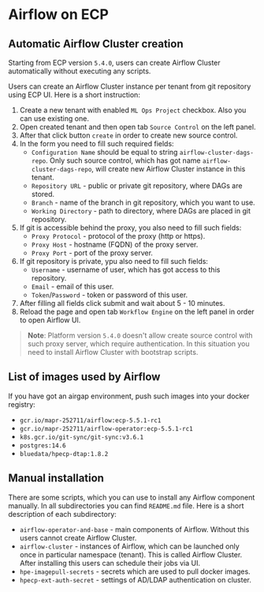 # Airflow on ECP

## Automatic Airflow Cluster creation

Starting from ECP version `5.4.0`, users can create Airflow Cluster automatically without executing any scripts.

Users can create an Airflow Cluster instance per tenant from git repository using ECP UI. Here is a short instruction:
1. Create a new tenant with enabled `ML Ops Project` checkbox. Also you can use existing one.
2. Open created tenant and then open tab `Source Control` on the left panel.
3. After that click button `create` in order to create new source control.
4. In the form you need to fill such required fields:
    * `Configuration Name` should be equal to string `airflow-cluster-dags-repo`. Only such source control, which has got name `airflow-cluster-dags-repo`, will create new Airflow Cluster instance in this tenant.
    * `Repository URL` - public or private git repository, where DAGs are stored.
    * `Branch` - name of the branch in git repository, which you want to use.
    * `Working Directory` - path to directory, where DAGs are placed in git repository.
5. If git is accessible behind the proxy, you also need to fill such fields:
    * `Proxy Protocol` - protocol of the proxy (http or https).
    * `Proxy Host` - hostname (FQDN) of the proxy server.
    * `Proxy Port` - port of the proxy server.
6. If git repository is private, ypu also need to fill such fields:
    * `Username` - username of user, which has got access to this repository.
    * `Email` - email of this user.
    * `Token`/`Password` - token or password of this user.
7. After filling all fields click submit and wait about 5 - 10 minutes.
8. Reload the page and open tab `Workflow Engine` on the left panel in order to open Airflow UI.

> __Note__: Platform version `5.4.0` doesn't allow create source control with such proxy server, which require authentication. In this situation you need to install Airflow Cluster with bootstrap scripts.

## List of images used by Airflow

If you have got an airgap environment, push such images into your docker registry:

- `gcr.io/mapr-252711/airflow:ecp-5.5.1-rc1`
- `gcr.io/mapr-252711/airflow-operator:ecp-5.5.1-rc1`
- `k8s.gcr.io/git-sync/git-sync:v3.6.1`
- `postgres:14.6`
- `bluedata/hpecp-dtap:1.8.2`

## Manual installation

There are some scripts, which you can use to install any Airflow component manually. In all subdirectories you can find `README.md` file. Here is a short description of each subdirectory:
* `airflow-operator-and-base` - main components of Airflow. Without this users cannot create Airflow Cluster.
* `airflow-cluster` - instances of Airflow, which can be launched only once in particular namespace (tenant). This is called Airflow Cluster. After installing this users can schedule their jobs via UI.
* `hpe-imagepull-secrets` - secrets which are used to pull docker images.
* `hpecp-ext-auth-secret` - settings of AD/LDAP authentication on cluster.
